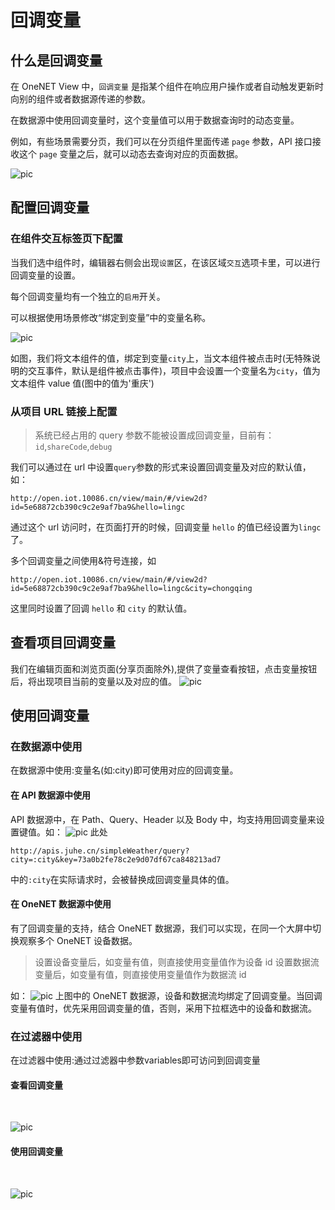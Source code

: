 # 回调变量

## 什么是回调变量

在 OneNET View 中，`回调变量` 是指某个组件在响应用户操作或者自动触发更新时向别的组件或者数据源传递的参数。

在数据源中使用回调变量时，这个变量值可以用于数据查询时的动态变量。

例如，有些场景需要分页，我们可以在分页组件里面传递 `page` 参数，API 接口接收这个 `page` 变量之后，就可以动态去查询对应的页面数据。

![pic](/images/data/set-variables.jpg)

## 配置回调变量

### 在组件交互标签页下配置

当我们选中组件时，编辑器右侧会出现`设置`区，在该区域`交互`选项卡里，可以进行回调变量的设置。

每个回调变量均有一个独立的`启用`开关。

可以根据使用场景修改“绑定到变量”中的变量名称。

![pic](/images/data/interact-tab.png)

如图，我们将文本组件的值，绑定到变量`city`上，当文本组件被点击时(无特殊说明的交互事件，默认是组件被点击事件)，项目中会设置一个变量名为`city`，值为文本组件 value 值(图中的值为'重庆')

### 从项目 URL 链接上配置

> 系统已经占用的 query 参数不能被设置成回调变量，目前有：
> `id`,`shareCode`,`debug`

我们可以通过在 url 中设置`query`参数的形式来设置回调变量及对应的默认值，如：

```
http://open.iot.10086.cn/view/main/#/view2d?id=5e68872cb390c9c2e9af7ba9&hello=lingc
```

通过这个 url 访问时，在页面打开的时候，回调变量 `hello` 的值已经设置为`lingc`了。

多个回调变量之间使用&符号连接，如

```
http://open.iot.10086.cn/view/main/#/view2d?id=5e68872cb390c9c2e9af7ba9&hello=lingc&city=chongqing
```

这里同时设置了回调 `hello` 和 `city` 的默认值。

## 查看项目回调变量

我们在编辑页面和浏览页面(分享页面除外),提供了变量查看按钮，点击变量按钮后，将出现项目当前的变量以及对应的值。
![pic](/images/data/view-var.png)

## 使用回调变量

### 在数据源中使用

在数据源中使用:变量名(如:city)即可使用对应的回调变量。

#### 在 API 数据源中使用

API 数据源中，在 Path、Query、Header 以及 Body 中，均支持用回调变量来设置键值。如：
![pic](/images/data/use-api-var.png)
此处

```
http://apis.juhe.cn/simpleWeather/query?city=:city&key=73a0b2fe78c2e9d07df67ca848213ad7
```

中的`:city`在实际请求时，会被替换成回调变量具体的值。

#### 在 OneNET 数据源中使用

有了回调变量的支持，结合 OneNET 数据源，我们可以实现，在同一个大屏中切换观察多个 OneNET 设备数据。

> 设置设备变量后，如变量有值，则直接使用变量值作为设备 id
> 设置数据流变量后，如变量有值，则直接使用变量值作为数据流 id

如：
![pic](/images/data/use-onenet-var.png)
上图中的 OneNET 数据源，设备和数据流均绑定了回调变量。当回调变量有值时，优先采用回调变量的值，否则，采用下拉框选中的设备和数据流。


### 在过滤器中使用

在过滤器中使用:通过过滤器中参数variables即可访问到回调变量

#### 查看回调变量

<br>

![pic](/images/data/variables-1.png)

#### 使用回调变量

<br>

![pic](/images/data/variables-2.png)